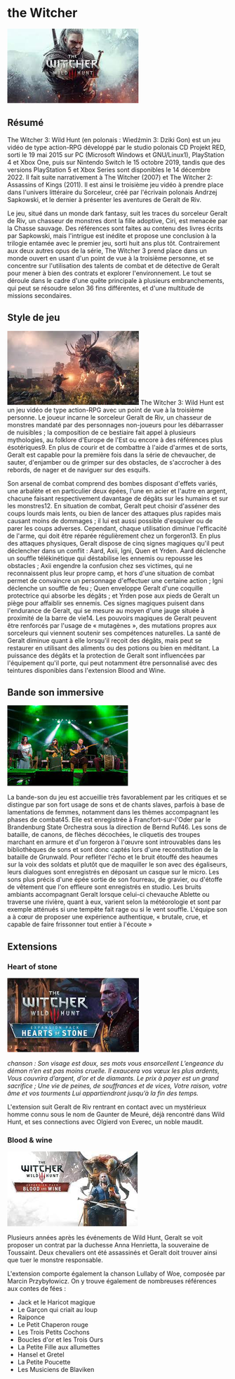 # the Witcher
![the-witcher](img/thewitcher.jpg)
## Résumé

The Witcher 3: Wild Hunt (en polonais : Wiedźmin 3: Dziki Gon) est un jeu vidéo de type action-RPG développé par le studio polonais CD Projekt RED, sorti le 19 mai 2015 sur PC (Microsoft Windows et GNU/Linux1), PlayStation 4 et Xbox One, puis sur Nintendo Switch le 15 octobre 2019, tandis que des versions PlayStation 5 et Xbox Series sont disponibles le 14 décembre 2022. Il fait suite narrativement à The Witcher (2007) et The Witcher 2: Assassins of Kings (2011). Il est ainsi le troisième jeu vidéo à prendre place dans l'univers littéraire du Sorceleur, créé par l'écrivain polonais Andrzej Sapkowski, et le dernier à présenter les aventures de Geralt de Riv.

Le jeu, situé dans un monde dark fantasy, suit les traces du sorceleur Geralt de Riv, un chasseur de monstres dont la fille adoptive, Ciri, est menacée par la Chasse sauvage. Des références sont faites au contenu des livres écrits par Sapkowski, mais l'intrigue est inédite et propose une conclusion à la trilogie entamée avec le premier jeu, sorti huit ans plus tôt. Contrairement aux deux autres opus de la série, The Witcher 3 prend place dans un monde ouvert en usant d'un point de vue à la troisième personne, et se concentre sur l'utilisation des talents de combat et de détective de Geralt pour mener à bien des contrats et explorer l'environnement. Le tout se déroule dans le cadre d'une quête principale à plusieurs embranchements, qui peut se résoudre selon 36 fins différentes, et d'une multitude de missions secondaires.

## Style de jeu

![thewitcher2](img/thewitcher2.jpg)
The Witcher 3: Wild Hunt est un jeu vidéo de type action-RPG avec un point de vue à la troisième personne. Le joueur incarne le sorceleur Geralt de Riv, un chasseur de monstres mandaté par des personnages non-joueurs pour les débarrasser de nuisibles ; la composition de ce bestiaire fait appel à plusieurs mythologies, au folklore d'Europe de l'Est ou encore à des références plus ésotériques9. En plus de courir et de combattre à l'aide d'armes et de sorts, Geralt est capable pour la première fois dans la série de chevaucher, de sauter, d'enjamber ou de grimper sur des obstacles, de s'accrocher à des rebords, de nager et de naviguer sur des esquifs.

Son arsenal de combat comprend des bombes disposant d'effets variés, une arbalète et en particulier deux épées, l'une en acier et l'autre en argent, chacune faisant respectivement davantage de dégâts sur les humains et sur les monstres12. En situation de combat, Geralt peut choisir d'asséner des coups lourds mais lents, ou bien de lancer des attaques plus rapides mais causant moins de dommages ; il lui est aussi possible d'esquiver ou de parer les coups adverses. Cependant, chaque utilisation diminue l'efficacité de l'arme, qui doit être réparée régulièrement chez un forgeron13. En plus des attaques physiques, Geralt dispose de cinq signes magiques qu'il peut déclencher dans un conflit : Aard, Axii, Igni, Quen et Yrden. Aard déclenche un souffle télékinétique qui déstabilise les ennemis ou repousse les obstacles ; Axii engendre la confusion chez ses victimes, qui ne reconnaissent plus leur propre camp, et hors d'une situation de combat permet de convaincre un personnage d'effectuer une certaine action ; Igni déclenche un souffle de feu ; Quen enveloppe Geralt d'une coquille protectrice qui absorbe les dégâts ; et Yrden pose aux pieds de Geralt un piège pour affaiblir ses ennemis. Ces signes magiques puisent dans l'endurance de Geralt, qui se mesure au moyen d'une jauge située à proximité de la barre de vie14. Les pouvoirs magiques de Geralt peuvent être renforcés par l'usage de « mutagènes », des mutations propres aux sorceleurs qui viennent soutenir ses compétences naturelles. La santé de Geralt diminue quant à elle lorsqu'il reçoit des dégâts, mais peut se restaurer en utilisant des aliments ou des potions ou bien en méditant. La puissance des dégâts et la protection de Geralt sont influencées par l'équipement qu'il porte, qui peut notamment être personnalisé avec des teintures disponibles dans l'extension Blood and Wine.

## Bande son immersive

![percival](img/percival.jpg)

La bande-son du jeu est accueillie très favorablement par les critiques et se distingue par son fort usage de sons et de chants slaves, parfois à base de lamentations de femmes, notamment dans les thèmes accompagnant les phases de combat45. Elle est enregistrée à Francfort-sur-l'Oder par le Brandenburg State Orchestra sous la direction de Bernd Ruf46. Les sons de bataille, de canons, de flèches décochées, le cliquetis des troupes marchant en armure et d'un forgeron à l'œuvre sont introuvables dans les bibliothèques de sons et sont donc captés lors d'une reconstitution de la bataille de Grunwald. Pour refléter l'écho et le bruit étouffé des heaumes sur la voix des soldats et plutôt que de maquiller le son avec des égaliseurs, leurs dialogues sont enregistrés en déposant un casque sur le micro. Les sons plus précis d'une épée sortie de son fourreau, de gravier, ou d'étoffe de vêtement que l'on effleure sont enregistrés en studio. Les bruits ambiants accompagnant Geralt lorsque celui-ci chevauche Ablette ou traverse une rivière, quant à eux, varient selon la météorologie et sont par exemple atténués si une tempête fait rage ou si le vent souffle. L'équipe son a à cœur de proposer une expérience authentique, « brutale, crue, et capable de faire frissonner tout entier à l'écoute »

## Extensions

### Heart of stone
![heartofstone](img/heartofstone.jpg)

*chanson :*
*Son visage est doux, ses mots vous ensorcellent
L’engeance du démon n’en est pas moins cruelle.
Il exaucera vos vœux les plus ardents,
Vous couvrira d’argent, d’or et de diamants.
Le prix à payer est un grand sacrifice ;
Une vie de peines, de souffrances et de vices,
Votre raison, votre âme et vos tourments
Lui appartiendront jusqu’à la fin des temps.*

L'extension suit Geralt de Riv rentrant en contact avec un mystérieux homme connu sous le nom de Gaunter de Meuré, déjà rencontré dans Wild Hunt, et ses connections avec Olgierd von Everec, un noble maudit.

### Blood & wine
![bloodandwine](img/bloodandwine.jpg)

Plusieurs années après les événements de Wild Hunt, Geralt se voit proposer un contrat par la duchesse Anna Henrietta, la souveraine de Toussaint. Deux chevaliers ont été assassinés et Geralt doit trouver ainsi que tuer le monstre responsable.

L'extension comporte également la chanson Lullaby of Woe, composée par Marcin Przybyłowicz. 
On y trouve également de nombreuses références aux contes de fées :

- Jack et le Haricot magique
- Le Garçon qui criait au loup 
- Raiponce 
- Le Petit Chaperon rouge
- Les Trois Petits Cochons
- Boucles d'or et les Trois Ours 
- La Petite Fille aux allumettes
- Hansel et Gretel
- La Petite Poucette
- Les Musiciens de Blaviken
